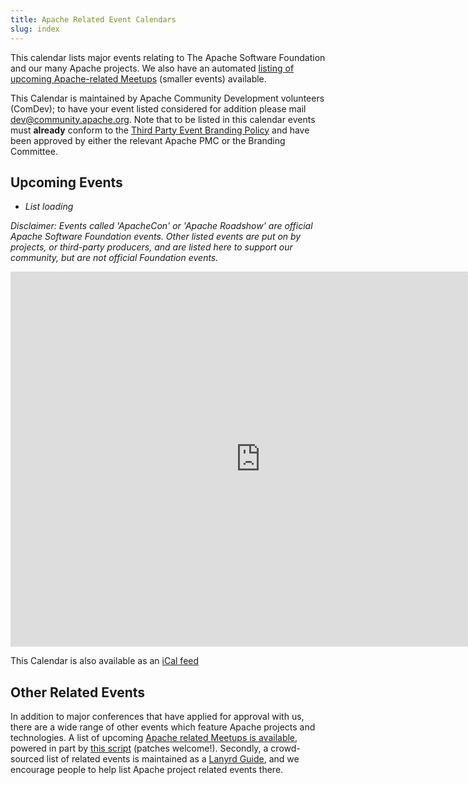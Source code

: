 ```yaml
---
title: Apache Related Event Calendars
slug: index
---
```


This calendar lists major events relating to The Apache Software Foundation
and our many Apache projects.  We also have an automated
[listing of upcoming Apache-related Meetups][5] (smaller events) available.

This Calendar is maintained by Apache Community Development volunteers (ComDev);
to have your event listed considered for addition please mail [dev@community.apache.org][1].
Note that to be listed in this calendar events must <b>already</b> conform
to the [Third Party Event Branding Policy][2] and have been approved by
either the relevant Apache PMC or the Branding Committee.

## Upcoming Events
<ul id="events">
 <li><i>List loading</i></li>
</ul>

<em>Disclaimer: Events called 'ApacheCon' or 'Apache Roadshow' are
official Apache Software Foundation events. Other listed events are put
on by projects, or third-party producers, and are listed here to support
our community, but are not official Foundation events.</em>

<iframe src="https://www.google.com/calendar/embed?src=nerseigospses068jd57bk5ar8%40group.calendar.google.com&ctz=America/New_York"
style="border: 0" width="800" height="600" frameborder="0" scrolling="no"></iframe>

This Calendar is also available as an [iCal feed][3]

<script src="/js/jquery-1.9.1.min.js"></script>
<script src="https://events.apache.org/js/events-calendar.js"></script>
<script src="https://apis.google.com/js/client.js"></script>

## Other Related Events

In addition to major conferences that have applied for approval with us, there are a wide range of other
events which feature Apache projects and technologies. A list of upcoming
[Apache related Meetups is available][5], powered in part by [this script][6]
(patches welcome!). Secondly, a crowd-sourced list of related events is maintained
as a [Lanyrd Guide][4], and we encourage people to help list
Apache project related events there.

  [1]: mailto:dev@community.apache.org
  [2]: https://www.apache.org/foundation/marks/events.html
  [3]: https://www.google.com/calendar/ical/nerseigospses068jd57bk5ar8%40group.calendar.google.com/public/basic.ics
  [4]: http://lanyrd.com/guides/apache-software-and-technologies/
  [5]: https://www.apache.org/events/meetups.html
  [6]: https://svn.apache.org/repos/asf/comdev/tools/get_meetups
